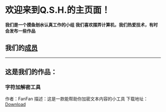 # 欢迎来到Q.S.H.的主页面！
**我们是一个~~摸鱼划水~~认真工作的小组**
**我们喜欢摆弄计算机，我们热爱技术，有时会发布一些作品**
## 我们的[成员](linclonfan.github.io/members)
--------------------------------------------------------------
## 这是我们的作品：

### 字符加解密工具
作者：FanFan
描述：这是一款能帮助你加密文本内容的小工具
下载地址：[Download](https://github.com/LinclonFan/linclonfan.github.io/releases/download/1.o/character-encryption-and-decryption.zip)

